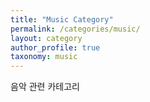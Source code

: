 ```yaml
---
title: "Music Category"
permalink: /categories/music/
layout: category
author_profile: true
taxonomy: music
---
```


음악 관련 카테고리
